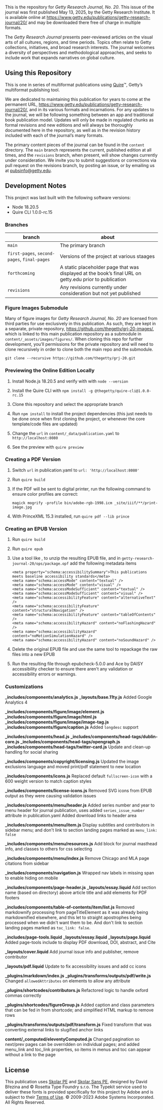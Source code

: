 This is the repository for *Getty Research Journal, No. 20*. This issue of the journal was first published May 13, 2025, by the Getty Research Institute. It is available online at https://www.getty.edu/publications/getty-research-journal/20/ and may be downloaded there free of charge in multiple formats.

The *Getty Research Journal* presents peer-reviewed articles on the visual arts of all cultures, regions, and time periods. Topics often relate to Getty collections, initiatives, and broad research interests. The journal welcomes a diversity of perspectives and methodological approaches, and seeks to include work that expands narratives on global culture. 

## Using this Repository

This is one in series of multiformat publications using [Quire](http://quire.getty.edu)™, Getty’s multiformat publishing tool. 

We are dedicated to maintaining this publication for years to come at the permanent URL, https://www.getty.edu/publications/getty-research-journal/20/, and in its various formats and incarnations. For any updates to the journal, we will be following something between an app and traditional book publication model. Updates will only be made in regulated chunks as formal revisions and new editions and will always be thoroughly documented here in the repository, as well as in the revision history included with each of the journal’s many formats.

The primary content pieces of the journal can be found in the `content` directory. The `main` branch represents the current, published edition at all times, and the `revisions` branch, when present, will show changes currently under consideration. We invite you to submit suggestions or corrections via pull request on the revisions branch, by posting an issue, or by emailing us at [pubsinfo@getty.edu](mailto:pubsinfo@getty.edu).

## Development Notes

This project was last built with the following software versions:

- Node 18.20.5
- Quire CLI 1.0.0-rc.15

### Branches

| branch | about |
| --- | --- |
| `main` | The primary branch |
| `first-pages`, `second-pages`, `final-pages`| Versions of the project at various staages |
| `forthcoming` | A static placeholder page that was displayed at the book’s final URL on getty.edu prior to publication |
| `revisions` | Any revisions currently under consideration but not yet published |

### Figure Images Submodule

Many of figure images for *Getty Research Journal, No. 20* are licensed from third parties for use exclusively in this publication. As such, they are kept in a separate, private repository, https://github.com/thegetty/grj-20-images/, which is linked to this main publication repository as a submodule in `content/_assets/images/figures/`. When cloning this repo for further development, you’ll permissions for the private repository and will need to clone recursively in order to clone both the main repo and the submodule.

```
git clone --recursive https://github.com/thegetty/grj-20.git
```

### Previewing the Online Edition Locally

1. Install Node.js 18.20.5 and verify with with `node --version`

2. Install the Quire CLI with `npm install -g @thegetty/quire-cli@1.0.0-rc.15`

3. Clone this repository and select the appropriate branch

4. Run `npm install` to install the project dependencies (this just needs to be done once when first cloning the project, or whenever the core template/code files are updated)

5. Change the `url` in `content/_data/publication.yaml` to `http://localhost:8080`

6. See the preview with `quire preview`

### Creating a PDF Version

1. Switch `url` in publication.yaml to `url: 'http://localhost:8080'`

2. Run `quire build`

3. If the PDF will be sent to digital printer, run the following command to ensure color profiles are correct:

    ```
    magick mogrify -profile bin/adobe-rgb-1998.icm _site/iiif/**/print-image.jpg
    ```

4. With PrinceXML 15.3 installed, run `quire pdf --lib prince`

### Creating an EPUB Version

1. Run `quire build`

2. Run `quire epub`

3. Use a tool like , to unzip the resulting EPUB file, and in `getty-research-journal-20/ops/package.opf` add the following metadata items

    ```
    <meta property="schema:accessibilitySummary">This publications meets baseline accessibility standards</meta>
    <meta name="schema:accessMode" content="textual" />
    <meta name="schema:accessMode" content="visual" />
    <meta name="schema:accessModeSufficient" content="textual" />
    <meta name="schema:accessModeSufficient" content="visual" />
    <meta name="schema:accessibilityFeature" content="alternativeText" />
    <meta name="schema:accessibilityFeature" content="structuralNavigation" />
    <meta name="schema:accessibilityFeature" content="tableOfContents" />
    <meta name="schema:accessibilityHazard" content="noFlashingHazard" />
    <meta name="schema:accessibilityHazard" content="noMotionSimulationHazard" />
    <meta name="schema:accessibilityHazard" content="noSoundHazard" />
    ```

4. Delete the original EPUB file and use the same tool to repackage the raw files into a new EPUB

5. Run the resulting file through epubcheck-5.0.0 and Ace by DAISY accessibility checker to ensure there aren't any validation or accessibility errors or warnings.

### Customizations

**_includes/components/analytics.js**
**_layouts/base.11ty.js**
Added Google Analytics 4

**_includes/components/figure/image/element.js**
**_includes/components/figure/image/html.js**
**_includes/components/figure/image/image-tag.js**
**_includes/components/figure/caption.js**
Added `longdesc` support

**_includes/components/head.js**
**_includes/components/head-tags/dublin-core.js**
**_includes/components/head-tags/opengraph.js**
**_includes/components/head-tags/twitter-card.js**
Update and clean-up handling for social sharing

**_includes/components/copyright/licensing.js**
Updated the image exclusions language and moved print/pdf statement to new location

**_includes/components/icons.js**
Replaced default `fullscreen-icon` with a 600 weight version to match caption styles

**_includes/components/license-icons.js**
Removed SVG icons from EPUB output as they were causing validation issues

**_includes/components/menu/header.js**
Added series number and year to menu header for journal publication, uses added `series_issue_number` attribute in publication.yaml
Added download links to header area

**_includes/components/menu/item.js**
Display subtitles and contributors in sidebar menu; and don't link to section landing pages marked as `menu_link: false`

**_includes/components/menu/resources.js**
Add block for journal masthead info, and classes to others for css selecting

**_includes/components/menu/index.js**
Remove Chicago and MLA page citations from sidebar

**_includes/components/navigation.js**
Wrapped nav labels in missing span to enable hiding on mobile

**_includes/components/page-header.js**
**_layouts/essay.liquid**
Add section name (based on directory) above article title and add elements for PDF footers

**_includes/components/table-of-contents/item/list.js**
Removed markdownify processing from pageTitleElement as it was already being markdownified elsewhere, and this let to straight apostrophes being processed when we didn't want them to be. And don't link to section landing pages marked as `toc_link: false`.

**_includes/page-tools.liquid**
**_layouts/essay.liquid**
**_layouts/page.liquid**
Added page-tools include to display PDF download, DOI, abstract, and Cite

**_layouts/cover.liquid**
Add journal issue info and publisher, remove contributor

**_layouts/pdf.liquid**
Update to fix accessibility issues and add cc icons

**_plugins/markdown/index.js**
**_plugins/transforms/outputs/pdf/write.js**
Changed `allowedAttributes` on elements to allow any attribute

**_plugins/shortcodes/contributors.js**
Refactored logic to handle oxford commas correctly

**_plugins/shortcodes/figureGroup.js**
Added caption and class parameters that can be fed in from shortcode; and simplified HTML markup to remove rows

**_plugins/transforms/outputs/pdf/transform.js**
Fixed transform that was converting external links to slugified anchor links

**content/_computed/eleventyComputed.js**
Changed pagination so next/prev pages can be overridden on individual pages; and added menu_link and toc_link properties, so items in menus and toc can appear without a link to the page

## License

This publication uses [Skolar PE](https://rosettatype.com/SkolarPE) and [Skolar Sans PE](https://rosettatype.com/SkolarSansPE), designed by David Březina and © Rosetta Type Foundry s.r.o. The Typekit service used to deliver these fonts is provided specifically for this project by Adobe and is subject to their [Terms of Use](http://www.adobe.com/products/eulas/tou_typekit). © 2009-2023 Adobe Systems Incorporated. All Rights Reserved.